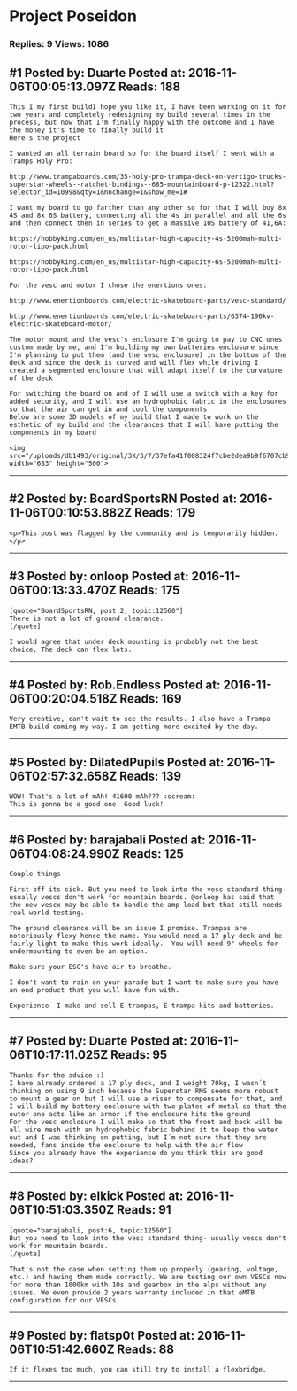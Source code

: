 # Project Poseidon

### Replies: 9 Views: 1086

## \#1 Posted by: Duarte Posted at: 2016-11-06T00:05:13.097Z Reads: 188

```
This I my first buildI hope you like it, I have been working on it for two years and completely redesigning my build several times in the process, but now that I'm finally happy with the outcome and I have the money it's time to finally build it
Here's the project

I wanted an all terrain board so for the board itself I went with a Tramps Holy Pro:

http://www.trampaboards.com/35-holy-pro-trampa-deck-on-vertigo-trucks-superstar-wheels--ratchet-bindings--685-mountainboard-p-12522.html?selector_id=10998&qty=1&nochange=1&show_me=1#

I want my board to go farther than any other so for that I will buy 8x 4S and 8x 6S battery, connecting all the 4s in parallel and all the 6s and then connect then in series to get a massive 10S battery of 41,6A:

https://hobbyking.com/en_us/multistar-high-capacity-4s-5200mah-multi-rotor-lipo-pack.html

https://hobbyking.com/en_us/multistar-high-capacity-6s-5200mah-multi-rotor-lipo-pack.html

For the vesc and motor I chose the enertions ones:

http://www.enertionboards.com/electric-skateboard-parts/vesc-standard/

http://www.enertionboards.com/electric-skateboard-parts/6374-190kv-electric-skateboard-motor/

The motor mount and the vesc's enclosure I'm going to pay to CNC ones custom made by me, and I'm building my own batteries enclosure since I'm planning to put them (and the vesc enclosure) in the bottom of the deck and since the deck is curved and will flex while driving I created a segmented enclosure that will adapt itself to the curvature of the deck

For switching the board on and of I will use a switch with a key for added security, and I will use an hydrophobic fabric in the enclosures so that the air can get in and cool the components
Below are some 3D models of my build that I made to work on the esthetic of my build and the clearances that I will have putting the components in my board

<img src="/uploads/db1493/original/3X/3/7/37efa41f008324f7cbe2dea9b9f6707cb99ef145.jpg" width="683" height="500">
```

---
## \#2 Posted by: BoardSportsRN Posted at: 2016-11-06T00:10:53.882Z Reads: 179

```
<p>This post was flagged by the community and is temporarily hidden.</p>
```

---
## \#3 Posted by: onloop Posted at: 2016-11-06T00:13:33.470Z Reads: 175

```
[quote="BoardSportsRN, post:2, topic:12560"]
There is not a lot of ground clearance.
[/quote]

I would agree that under deck mounting is probably not the best choice. The deck can flex lots.
```

---
## \#4 Posted by: Rob.Endless Posted at: 2016-11-06T00:20:04.518Z Reads: 169

```
Very creative, can't wait to see the results. I also have a Trampa EMTB build coming my way. I am getting more excited by the day.
```

---
## \#5 Posted by: DilatedPupils Posted at: 2016-11-06T02:57:32.658Z Reads: 139

```
WOW! That's a lot of mAh! 41600 mAh??? :scream:
This is gonna be a good one. Good luck!
```

---
## \#6 Posted by: barajabali Posted at: 2016-11-06T04:08:24.990Z Reads: 125

```
Couple things

First off its sick. But you need to look into the vesc standard thing- usually vescs don't work for mountain boards. @onloop has said that the new vescx may be able to handle the amp load but that still needs real world testing. 

The ground clearance will be an issue I promise. Trampas are notoriously flexy hence the name. You would need a 17 ply deck and be fairly light to make this work ideally.  You will need 9" wheels for undermounting to even be an option. 

Make sure your ESC's have air to breathe. 

I don't want to rain on your parade but I want to make sure you have an end product that you will have fun with. 

Experience- I make and sell E-trampas, E-trampa kits and batteries.
```

---
## \#7 Posted by: Duarte Posted at: 2016-11-06T10:17:11.025Z Reads: 95

```
Thanks for the advice :)
I have already ordered a 17 ply deck, and I weight 70kg, I wasn´t thinking on using 9 inch because the Superstar RMS seems more robust to mount a gear on but I will use a riser to compensate for that, and I will build my battery enclosure with two plates of metal so that the outer one acts like an armor if the enclosure hits the ground
For the vesc enclosure I will make so that the front and back will be all wire mesh with an hydrophobic fabric behind it to keep the water out and I was thinking on putting, but I´m not sure that they are needed, fans inside the enclosure to help with the air flow
Since you already have the experience do you think this are good ideas?
```

---
## \#8 Posted by: elkick Posted at: 2016-11-06T10:51:03.350Z Reads: 91

```
[quote="barajabali, post:6, topic:12560"]
But you need to look into the vesc standard thing- usually vescs don't work for mountain boards.
[/quote]

That's not the case when setting them up properly (gearing, voltage, etc.) and having them made correctly. We are testing our own VESCs now for more than 1000km with 10s and gearbox in the alps without any issues. We even provide 2 years warranty included in that eMTB configuration for our VESCs.
```

---
## \#9 Posted by: flatsp0t Posted at: 2016-11-06T10:51:42.660Z Reads: 88

```
If it flexes too much, you can still try to install a flexbridge.
```

---
